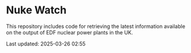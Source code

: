 # Nuke Watch

This repository includes code for retrieving the latest information available on the output of EDF nuclear power plants in the UK.

Last updated: 2025-03-26 02:55